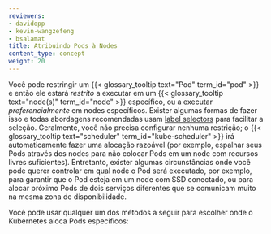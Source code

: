 ```yaml
---
reviewers:
- davidopp
- kevin-wangzefeng
- bsalamat
title: Atribuindo Pods à Nodes
content_type: concept
weight: 20
---
```



<!-- overview -->

Você pode restringir um {{< glossary_tooltip text="Pod" term_id="pod" >}} e então ele estará _restrito_ a executar em um {{< glossary_tooltip text="node(s)" term_id="node" >}} específico, ou a executar _preferencialmente_ em nodes específicos. Exister algumas formas de fazer isso e todas abordagens recomendadas usam [label selectors](/docs/concepts/overview/working-with-objects/labels/) para facilitar a seleção. Geralmente, você não precisa configurar nenhuma restrição; o {{< glossary_tooltip text="scheduler" term_id="kube-scheduler" >}} irá automaticamente fazer uma alocação razoável (por exemplo, espalhar seus Pods através dos nodes para não colocar Pods em um node com recursos livres suficientes).
Entretanto, exister algumas circunstâncias onde você pode querer controlar em qual node o Pod será executado, por exemplo, para garantir que o Pod esteja em um node com SSD conectado, ou para alocar próximo Pods de dois serviços diferentes que se comunicam muito na mesma zona de disponibilidade.

<!-- body -->

Você pode usar qualquer um dos métodos a seguir para escolher onde o Kubernetes aloca Pods específicos: